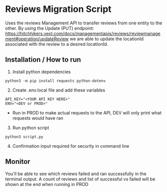 # Reviews Migration Script

Uses the reviews Management API to transfer reviews from one entity to the other.
By using the Update (PUT) endpoint: https://hitchhikers.yext.com/docs/managementapis/reviews/reviewmanagement#operation/updateReview
we are able to update the locationId associated with the review to a desired locationId.

## Installation / How to run

1. Install python dependencies

```
python3 -m pip install requests python-dotenv
```

2. Create .env.local file and add these variables

```
API_KEY="<YOUR API KEY HERE>"
ENV="<DEV or PROD>"
```

- Run in PROD to make actual requests to the API, DEV will only print what requests would have ran

3. Run python script

```
python3 script.py
```

4. Confirmation input required for security in command line

## Monitor

You'll be able to see which reviews failed and ran successfully in the terminal output.
A count of reviews and list of successful vs failed will be shown at the end when running in PROD
